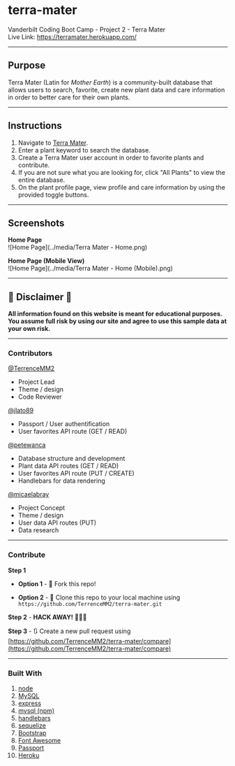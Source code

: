 # terra-mater
Vanderbilt Coding Boot Camp - Project 2 - Terra Mater  
Live Link: https://terramater.herokuapp.com/  

- - - 

## Purpose  
Terra Mater (Latin for _Mother Earth_) is a community-built database that allows users to search, favorite, create new plant data and care information in order to better care for their own plants.

- - -

## Instructions  

1. Navigate to [Terra Mater](https://terramater.herokuapp.com/).  
2. Enter a plant keyword to search the database.  
3. Create a Terra Mater user account in order to favorite plants and contribute.  
4. If you are not sure what you are looking for, click "All Plants" to view the entire database.  
5. On the plant profile page, view profile and care information by using the provided toggle buttons.  

- - - 

## Screenshots  

**Home Page**  
![Home Page](../media/Terra Mater - Home.png)

**Home Page (Mobile View)**  
![Home Page](../media/Terra Mater - Home (Mobile).png)

- - -

## 🚨 Disclaimer 🚨  
**All information found on this website is meant for educational purposes. You assume full risk by using our site and agree to use this sample data at your own risk.**


- - - 

### Contributors
[@TerrenceMM2](https://github.com/TerrenceMM2)
- Project Lead
- Theme / design
- Code Reviewer

[@jlato89](https://github.com/jlato89)
- Passport / User authentification
- User favorites API route (GET / READ)

[@petewanca](https://github.com/petewanca)
- Database structure and development
- Plant data API routes (GET / READ)
- User favorites API route (PUT / CREATE)
- Handlebars for data rendering

[@micaelabray](https://github.com/micaelabray)
- Project Concept
- Theme / design
- User data API routes (PUT)
- Data research

- - - 

### Contribute  

**Step 1**

- **Option 1** - 🍴 Fork this repo!

- **Option 2** - 👯 Clone this repo to your local machine using `https://github.com/TerrenceMM2/terra-mater.git`

**Step 2** - **HACK AWAY!** 🔨🔨🔨

**Step 3** - 🔃 Create a new pull request using [https://github.com/TerrenceMM2/terra-mater/compare](https://github.com/TerrenceMM2/terra-mater/compare)

- - - 

### Built With  
1. [node](https://nodejs.org/en/)
2. [MySQL](https://www.mysql.com/)
3. [express](https://www.npmjs.com/package/express)
4. [mysql (npm)](https://www.npmjs.com/package/mysql)
5. [handlebars](https://www.npmjs.com/package/express-handlebars)
6. [sequelize](https://www.npmjs.com/package/sequelize)
7. [Bootstrap](https://getbootstrap.com/)
8. [Font Awesome](https://fontawesome.com/start)
9. [Passport](https://www.npmjs.com/package/passport)
10. [Heroku](https://www.heroku.com/)